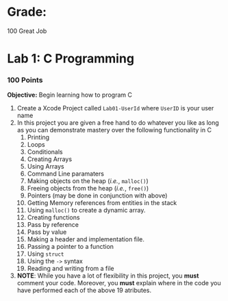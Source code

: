 # Grade:
100 Great Job
# Lab 1: C Programming
### 100 Points

**Objective:** Begin learning how to program C

1. Create a Xcode Project called `Lab01-UserId` where `UserID` is your user name
2. In this project you are given a free hand to do whatever you like as long as you can demonstrate mastery over the following functionality in C
	1. Printing
	2. Loops
	3. Conditionals
	4. Creating Arrays
	5. Using Arrays
	6. Command Line paramaters
	7. Making objects on the heap (*i.e.*, `malloc()`)
	8. Freeing objects from the heap (*i.e.*, `free()`)
	9. Pointers (may be done in conjunction with above)
	10. Getting Memory references from entities in the stack
	11. Using `malloc()` to create a dynamic array.
	12. Creating functions
	13. Pass by reference 
	14. Pass by value
	15. Making a header and implementation file. 
	16. Passing a pointer to a function
	17. Using `struct`
	18. Using the `->` syntax
	19. Reading and writing from a file
3. **NOTE**: While you have a lot of flexibility in this project, you **must** comment your code. Moreover, you **must** explain where in the code you have performed each of the above 19 atributes. 

	
	
